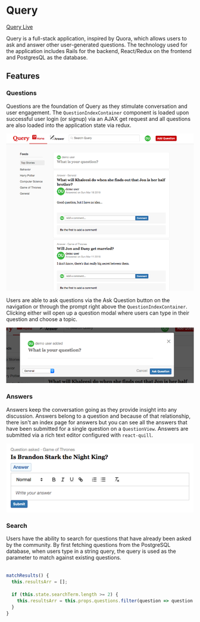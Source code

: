 # Query

[Query Live](https://query-webapp.herokuapp.com/#/enter)

Query is a full-stack application, inspired by Quora, which allows users to ask and answer other user-generated questions.  The technology used for the application includes Rails for the backend, React/Redux on the frontend and PostgresQL as the database.

## Features

### Questions

Questions are the foundation of Query as they stimulate conversation and user engagement.  The `QuestionIndexContainer` component is loaded upon successful user login (or signup) via an AJAX get request and all questions are also loaded into the application state via redux.  

![](https://github.com/PriyaG88/query/blob/master/docs/screen-clippings/QuestionIndex.png)

Users are able to ask questions via the Ask Question button on the navigation or through the prompt right above the `QuestionIndexContainer`.  Clicking either will open up a question modal where users can type in their question and choose a topic.

![](https://github.com/PriyaG88/query/blob/master/docs/screen-clippings/AskQuestionModal.png)

### Answers

Answers keep the conversation going as they provide insight into any discussion.  Answers belong to a question and because of that relationship, there isn't an index page for answers but you can see all the answers that have been submitted for a single question on a `QuestionView`.  Answers are submitted via a rich text editor configured with `react-quill`.

![](https://github.com/PriyaG88/query/blob/master/docs/screen-clippings/Screen%20Shot%202018-03-18%20at%206.01.50%20PM.png)

### Search

Users have the ability to search for questions that have already been asked by the community.
By first fetching questions from the PostgreSQL database, when users type in a string query, the query is used as the parameter to match against existing questions.

```javascript

matchResults() {
  this.resultsArr = [];

  if (this.state.searchTerm.length >= 2) {
    this.resultsArr = this.props.questions.filter(question => question.body.toLowerCase().includes(this.state.searchTerm.toLowerCase()));
  }
}

```
